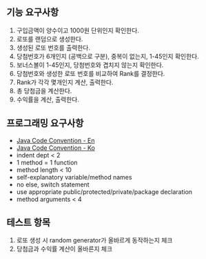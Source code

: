 ## 기능 요구사항

1. 구입금액이 양수이고 1000원 단위인지 확인한다.
2. 로또를 랜덤으로 생성한다.
3. 생성된 로또 번호를 출력한다.
4. 당첨번호가 6개인지 (공백으로 구분), 중복이 없는지, 1-45인지 확인한다.
5. 보너스볼이 1-45인지, 당첨번호와 겹치지 않는지 확인한다.
6. 당첨번호와 생성한 로또 번호를 비교하여 Rank를 결정한다.
7. Rank가 각각 몇개인지 계산, 출력한다.
8. 총 당첨금을 계산한다.
9. 수익률을 계산, 출력한다.

## 프로그래밍 요구사항

* [Java Code Convention - En](https://google.github.io/styleguide/javaguide.html)
* [Java Code Convention - Ko](https://myeonguni.tistory.com/1596)
* indent dept < 2
* 1 method = 1 function
* method length < 10
* self-explanatory variable/method names
* no else, switch statement
* use appropriate public/protected/private/package declaration
* method arguments < 4

## 테스트 항목
1. 로또 생성 시 random generator가 올바르게 동작하는지 체크
2. 당첨금과 수익률 계산이 올바른지 체크
